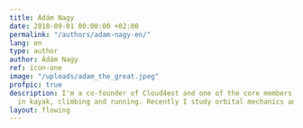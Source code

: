 ```yaml
---
title: Ádám Nagy
date: 2018-09-01 00:00:00 +02:00
permalink: "/authors/adam-nagy-en/"
lang: en
type: author
author: Ádám Nagy
ref: icon-one
image: "/uploads/adam_the_great.jpeg"
profpic: true
description: I'm a co-founder of Cloud4est and one of the core members. I'm interested
  in kayak, climbing and running. Recently I study orbital mechanics and space exploration.
layout: flowing
---
```



